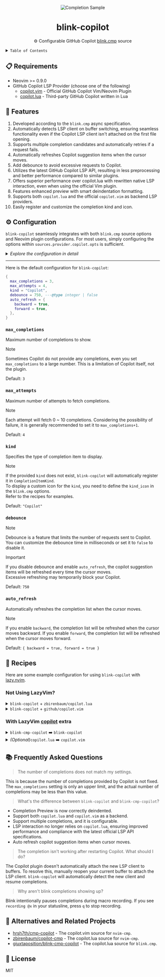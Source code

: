<!-- markdownlint-disable no-inline-html -->
<!-- markdownlint-disable first-line-heading -->

<div align="center">

![Completion Sample][title-image]

# blink-copilot

⚙️ Configurable GitHub Copilot [blink.cmp][blink-cmp-github] source

</div>

<details>

<summary><code>Table of Contents</code></summary>

- [📋 Requirements](#-requirements)
- [🌟 Features](#-features)
- [⚙️ Configuration](#️-configuration)
  - [`max_completions`](#max_completions)
  - [`max_attempts`](#max_attempts)
  - [`kind`](#kind)
- [🥘 Recipes](#-recipes)
  - [Not Using LazyVim?](#not-using-lazyvim)
  - [With LazyVim copilot extra](#with-lazyvim-copilot-extra)
- [📚 Frequently Asked Questions](#-frequently-asked-questions)
- [🔄 Alternatives and Related Projects](#-alternatives-and-related-projects)
- [🪪 License](#-license)

</details>

## 📋 Requirements

- Neovim >= 0.9.0
- GitHub Copilot LSP Provider (choose one of the following)
  - [copilot.vim][copilot-vim-github] - Official GitHub Copilot Vim/Neovim Plugin
  - [copilot.lua][copilot-lua-github] - Third-party GitHub Copilot written in Lua

## 🌟 Features

1. Developed according to the `blink.cmp` async specification.
2. Automatically detects LSP client on buffer switching, ensuring seamless
   functionality even if the Copilot LSP client isn't attached on the first
   file opening.
3. Supports multiple completion candidates and automatically retries if a
   request fails.
4. Automatically refreshes Copilot suggestion items when the cursor moves.
5. Add debounce to avoid excessive requests to Copilot.
6. Utilizes the latest GitHub Copilot LSP API, resulting in less preprocessing
   and better performance compared to similar plugins.
7. Offers superior performance over copilot.lua with rewritten native LSP
   interaction, even when using the official Vim plugin.
8. Features enhanced preview with smart deindentation formatting.
9. Supports both `copilot.lua` and the official `copilot.vim` as backend LSP providers.
10. Easily register and customize the completion kind and icon.

## ⚙️ Configuration

`blink-copilot` seamlessly integrates with both `blink.cmp` source options and
Neovim plugin configurations. For most users, simply configuring the options
within `sources.provider.copilot.opts` is sufficient.

<details>

<summary><i>Explore the configuration in detail</i></summary>

```lua
{
  "saghen/blink.cmp",
  optional = true,
  dependencies = {
    "fang2hou/blink-copilot",
    opts = {
      max_completions = 1,  -- Global default for max completions
      max_attempts = 2,     -- Global default for max attempts
      -- `kind` is not set, so the default value is "Copilot"
    }
  },
  opts = {
    sources = {
      default = { "copilot" },
      providers = {
        copilot = {
          name = "copilot",
          module = "blink-copilot",
          score_offset = 100,
          async = true,
          opts = {
            -- Local options override global ones
            -- Final settings: max_completions = 3, max_attempts = 2, kind = "Copilot"
            max_completions = 3,  -- Override global max_completions
          }
        },
      },
    },
  },
}
```

</details>

---

Here is the default configuration for `blink-copilot`:

```lua
{
  max_completions = 3,
  max_attempts = 4,
  kind = "Copilot",
  debounce = 750, ---@type integer | false
  auto_refresh = {
    backward = true,
    forward = true,
  },
}
```

### `max_completions`

Maximum number of completions to show.

> [!NOTE]
> Sometimes Copilot do not provide any completions, even you set `max_completions`
> to a large number. This is a limitation of Copilot itself, not the plugin.

Default: `3`

### `max_attempts`

Maximum number of attempts to fetch completions.

> [!NOTE]
> Each attempt will fetch 0 ~ 10 completions. Considering the possibility of failure,
> it is generally recommended to set it to `max_completions+1`.

Default: `4`

### `kind`

Specifies the type of completion item to display.

> [!NOTE]
>
> If the provided `kind` does not exist, `blink-copilot` will automatically
> register it in `CompletionItemKind`.  
> To display a custom icon for the `kind`, you need to define the `kind_icon`
> in the `blink.cmp` options.  
> Refer to the recipes for examples.

Default: `"Copilot"`

### `debounce`

> [!NOTE]
> Debounce is a feature that limits the number of requests sent to Copilot.  
> You can customize the debounce time in milliseconds or set it to `false` to
> disable it.

<!-- markdownlint-disable no-blank-blockquote -->

> [!IMPORTANT]
> If you disable debounce and enable `auto_refresh`, the copilot suggestion
> items will be refreshed every time the cursor moves.  
> Excessive refreshing may temporarily block your Copilot.

Default: `750`

### `auto_refresh`

Automatically refreshes the completion list when the cursor moves.

> [!NOTE]
> If you enable `backward`, the completion list will be refreshed when the cursor
> moves backward. If you enable `forward`, the completion list will be refreshed
> when the cursor moves forward.

Default: `{ backward = true, forward = true }`

## 🥘 Recipes

Here are some example configuration for using `blink-copilot` with [lazy.nvim][lazy-nvim-github].

### Not Using LazyVim?

<details>
<summary><code>blink-copilot</code> + <code>zbirenbaum/copilot.lua</code></summary>

```lua
{
  "zbirenbaum/copilot.lua",
  cmd = "Copilot",
  build = ":Copilot auth",
  event = "InsertEnter",
  opts = {
    suggestion = { enabled = false },
    panel = { enabled = false },
    filetypes = {
      markdown = true,
      help = true,
    },
  },
},
{
  "saghen/blink.cmp",
  optional = true,
  dependencies = { "fang2hou/blink-copilot" },
  opts = {
    sources = {
      default = { "copilot" },
      providers = {
        copilot = {
          name = "copilot",
          module = "blink-copilot",
          score_offset = 100,
          async = true,
          opts = {
            max_completions = 3,
            max_attempts = 4,
          }
        },
      },
    },
    appearance = {
      kind_icons = {
        Copilot = "",
      },
    },
  },
}
```

</details>

<details>
<summary><code>blink-copilot</code> + <code>github/copilot.vim</code></summary>

```lua
{
  "github/copilot.vim",
  cmd = "Copilot",
  build = ":Copilot auth",
  event = "BufWinEnter",
  init = function()
    vim.g.copilot_no_maps = true
  end,
  config = function()
    -- Block the normal Copilot suggestions
    vim.api.nvim_create_augroup("github_copilot", { clear = true })
    for _, event in pairs({ "FileType", "BufUnload", "BufEnter" }) do
      vim.api.nvim_create_autocmd({ event }, {
        group = "github_copilot",
        callback = function()
          vim.fn["copilot#On" .. event]()
        end,
      })
    end
  end,
},
{
  "saghen/blink.cmp",
  dependencies = { "fang2hou/blink-copilot" },
  opts = {
    sources = {
      default = { "copilot" },
      providers = {
        copilot = {
          name = "copilot",
          module = "blink-copilot",
          score_offset = 100,
          async = true,
          opts = {
            max_completions = 3,
            max_attempts = 4,
          }
        },
      },
    },
    appearance = {
      kind_icons = {
        Copilot = "",
      },
    },
  },
}
```

</details>

### With LazyVim [copilot][lazyvim-copilot-extra] extra

<details>
<summary><code>blink-cmp-copilot</code> ➡️ <code>blink-copilot</code></summary>

```lua
{ import = "lazyvim.plugins.extras.ai.copilot" },
{
  "giuxtaposition/blink-cmp-copilot",
  enabled = false,
},
{
  "saghen/blink.cmp",
  dependencies = { "fang2hou/blink-copilot" },
  opts = {
    sources = {
      providers = {
        copilot = {
          module = "blink-copilot",
          opts = {
            max_completions = 3,
            max_attempts = 4,
          }
        },
      },
    },
  },
}
```

</details>

<details>
<summary><i>(Optional)</i><code>copilot.lua</code> ➡️ <code>copilot.vim</code></summary>

```lua
{
  "zbirenbaum/copilot.lua",
  enabled = false,
},
{
  "github/copilot.vim",
  cmd = "Copilot",
  build = ":Copilot auth",
  event = "BufWinEnter",
  init = function()
    vim.g.copilot_no_maps = true
  end,
  config = function()
    -- Block the normal Copilot suggestions
    vim.api.nvim_create_augroup("github_copilot", { clear = true })
    for _, event in pairs({ "FileType", "BufUnload", "BufEnter" }) do
      vim.api.nvim_create_autocmd({ event }, {
        group = "github_copilot",
        callback = function()
          vim.fn["copilot#On" .. event]()
        end,
      })
    end
  end,
}
```

</details>

## 📚 Frequently Asked Questions

> The number of completions does not match my settings.

This is because the number of completions provided by Copilot is not fixed.
The `max_completions` setting is only an upper limit, and the actual number of
completions may be less than this value.

> What's the difference between `blink-copilot` and `blink-cmp-copilot`?

- Completion Preview is now correctly deindented.
- Support both `copilot.lua` and `copilot.vim` as a backend.
- Support multiple completions, and it is configurable.
- LSP interaction no longer relies on `copilot.lua`, ensuring improved
  performance and compliance with the latest official LSP API specifications.
- Auto refresh copilot suggestion items when cursor moves.

> The completion isn't working after restarting Copilot. What should I do?

The Copilot plugin doesn't automatically attach the new LSP client to buffers.
To resolve this, manually reopen your current buffer to attach the LSP client.
`blink-copilot` will automatically detect the new client and resume completions.

> Why aren't blink completions showing up?

Blink intentionally pauses completions during macro recording.
If you see `recording @x` in your statusline, press `q` to stop recording.

## 🔄 Alternatives and Related Projects

- [hrsh7th/cmp-copilot][cmp-copilot-github] -
  The copilot.vim source for `nvim-cmp`.
- [zbirenbaum/copilot-cmp][copilot-cmp-github] -
  The copilot.lua source for `nvim-cmp`.
- [giuxtaposition/blink-cmp-copilot][blink-cmp-copilot-github] -
  The copilot.lua source for `blink.cmp`.

## 🪪 License

MIT

<!-- LINKS -->

[title-image]: https://github.com/user-attachments/assets/94ba611a-12d9-4aba-bb97-ad8a433a47ad
[copilot-vim-github]: https://github.com/github/copilot.vim
[copilot-lua-github]: https://github.com/zbirenbaum/copilot.lua
[lazyvim-copilot-extra]: https://www.lazyvim.org/extras/ai/copilot
[lazy-nvim-github]: https://github.com/folke/lazy.nvim
[blink-cmp-github]: https://github.com/Saghen/blink.cmp
[cmp-copilot-github]: https://github.com/hrsh7th/cmp-copilot
[copilot-cmp-github]: https://github.com/zbirenbaum/copilot-cmp
[blink-cmp-copilot-github]: https://github.com/giuxtaposition/blink-cmp-copilot
